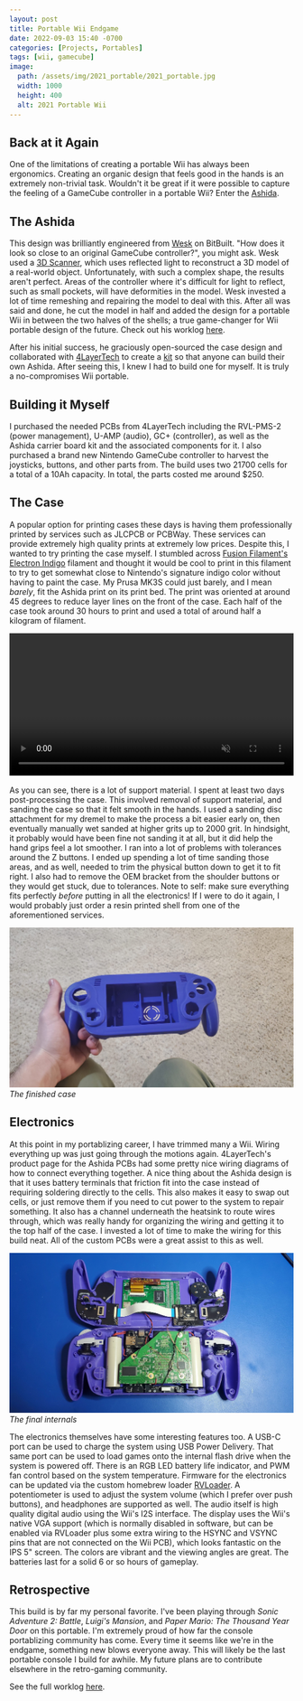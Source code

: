 ```yaml
---
layout: post
title: Portable Wii Endgame
date: 2022-09-03 15:40 -0700
categories: [Projects, Portables]
tags: [wii, gamecube]
image:
  path: /assets/img/2021_portable/2021_portable.jpg
  width: 1000
  height: 400
  alt: 2021 Portable Wii
---
```


## Back at it Again

One of the limitations of creating a portable Wii has always been ergonomics. Creating an organic design that feels good in the hands is an extremely non-trivial task. Wouldn't it be great if it were possible to capture the feeling of a GameCube controller in a portable Wii? Enter the [Ashida](https://www.youtube.com/watch?v=zw-aOMaOgxI).

## The Ashida

 This design was brilliantly engineered from [Wesk](https://bitbuilt.net/forums/index.php?members/wesk.1486/) on BitBuilt. "How does it look so close to an original GameCube controller?", you might ask. Wesk used a [3D Scanner](https://www.einscan.com/desktop-3d-scanners/einscan-se/), which uses reflected light to reconstruct a 3D model of a real-world object. Unfortunately, with such a complex shape, the results aren't perfect. Areas of the controller where it's difficult for light to reflect, such as small pockets, will have deformities in the model. Wesk invested a lot of time remeshing and repairing the model to deal with this. After all was said and done, he cut the model in half and added the design for a portable Wii in between the two halves of the shells; a true game-changer for Wii portable design of the future. Check out his worklog [here](https://bitbuilt.net/forums/index.php?threads/wii-portable-ashida-wavebird-worklog.3890/).

After his initial success, he graciously open-sourced the case design and collaborated with [4LayerTech](https://4layertech.com/) to create a [kit](https://4layertech.com/products/ashida-pcb-set) so that anyone can build their own Ashida. After seeing this, I knew I had to build one for myself. It is truly a no-compromises Wii portable.

## Building it Myself

I purchased the needed PCBs from 4LayerTech including the RVL-PMS-2 (power management), U-AMP (audio), GC+ (controller), as well as the Ashida carrier board kit and the associated components for it. I also purchased a brand new Nintendo GameCube controller to harvest the joysticks, buttons, and other parts from. The build uses two 21700 cells for a total of a 10Ah capacity. In total, the parts costed me around $250.

## The Case

A popular option for printing cases these days is having them professionally printed by services such as JLCPCB or PCBWay. These services can provide extremely high quality prints at extremely low prices. Despite this, I wanted to try printing the case myself. I stumbled across [Fusion Filament's Electron Indigo](https://fusionfilaments.com/products/1kg-htpla-filament-electron-indigo3) filament and thought it would be cool to print in this filament to try to get somewhat close to Nintendo's signature indigo color without having to paint the case. My Prusa MK3S could just barely, and I mean _barely_, fit the Ashida print on its print bed. The print was oriented at around 45 degrees to reduce layer lines on the front of the case. Each half of the case took around 30 hours to print and used a total of around half a kilogram of filament.

<video width="100%" preload="auto" muted controls>
    <source src="/assets/img/2021_portable/print.mp4" type="video/mp4">
</video>

As you can see, there is a lot of support material. I spent at least two days post-processing the case. This involved removal of support material, and sanding the case so that it felt smooth in the hands. I used a sanding disc attachment for my dremel to make the process a bit easier early on, then eventually manually wet sanded at higher grits up to 2000 grit. In hindsight, it probably would have been fine not sanding it at all, but it did help the hand grips feel a lot smoother. I ran into a lot of problems with tolerances around the Z buttons. I ended up spending a lot of time sanding those areas, and as well, needed to trim the physical button down to get it to fit right. I also had to remove the OEM bracket from the shoulder buttons or they would get stuck, due to tolerances. Note to self: make sure everything fits perfectly _before_ putting in all the electronics! If I were to do it again, I would probably just order a resin printed shell from one of the aforementioned services.

![Finished case](/assets/img/2021_portable/case_empty.jpg)
_The finished case_

## Electronics

At this point in my portablizing career, I have trimmed many a Wii. Wiring everything up was just going through the motions again. 4LayerTech's product page for the Ashida PCBs had some pretty nice wiring diagrams of how to connect everything together. A nice thing about the Ashida design is that it uses battery terminals that friction fit into the case instead of requiring soldering directly to the cells. This also makes it easy to swap out cells, or just remove them if you need to cut power to the system to repair something. It also has a channel underneath the heatsink to route wires through, which was really handy for organizing the wiring and getting it to the top half of the case. I invested a lot of time to make the wiring for this build neat. All of the custom PCBs were a great assist to this as well.

![The internals](/assets/img/2021_portable/internals.jpg)
_The final internals_

The electronics themselves have some interesting features too. A USB-C port can be used to charge the system using USB Power Delivery. That same port can be used to load games onto the internal flash drive when the system is powered off. There is an RGB LED battery life indicator, and PWM fan control based on the system temperature. Firmware for the electronics can be updated via the custom homebrew loader [RVLoader](https://github.com/Aurelio92/RVLoader). A potentiometer is used to adjust the system volume (which I prefer over push buttons), and headphones are supported as well. The audio itself is high quality digital audio using the Wii's I2S interface. The display uses the Wii's native VGA support (which is normally disabled in software, but can be enabled via RVLoader plus some extra wiring to the HSYNC and VSYNC pins that are not connected on the Wii PCB), which looks fantastic on the IPS 5" screen. The colors are vibrant and the viewing angles are great. The batteries last for a solid 6 or so hours of gameplay.

## Retrospective

This build is by far my personal favorite. I've been playing through *Sonic Adventure 2: Battle*, *Luigi's Mansion*, and *Paper Mario: The Thousand Year Door* on this portable. I'm extremely proud of how far the console portablizing community has come. Every time it seems like we're in the endgame, something new blows everyone away. This will likely be the last portable console I build for awhile. My future plans are to contribute elsewhere in the retro-gaming community.

See the full worklog [here](https://bitbuilt.net/forums/index.php?threads/jeffs-ashida-build.4628/).

